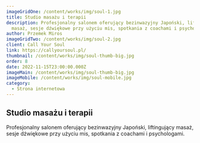 ```yaml
---
imageGridOne: /content/works/img/soul-1.jpg
title: Studio masażu i terapii
description: Profesjonalny salonem oferujący bezinwazyjny Japoński, liftingujący
  masaż, sesje dźwiękowe przy użyciu mis, spotkania z coachami i psychologami.
author: Przemek Miros
imageGridTwo: /content/works/img/soul-2.jpg
client: Call Your Soul
link: https://callyoursoul.pl/
thumbnail: /content/works/img/soul-thumb-big.jpg
order: 8
date: 2022-11-15T23:00:00.000Z
imageMain: /content/works/img/soul-thumb-big.jpg
imageMobile: /content/works/img/soul-mobile.jpg
category:
  - Strona internetowa
---
```


## Studio masażu i terapii

Profesjonalny salonem oferujący bezinwazyjny Japoński, liftingujący masaż, sesje dźwiękowe przy użyciu mis, spotkania z coachami i psychologami. 

